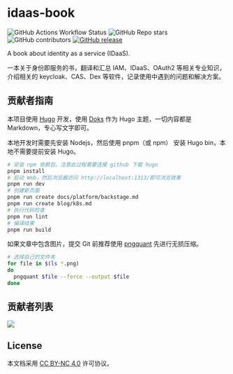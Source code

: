 # idaas-book

![GitHub Actions Workflow Status](https://img.shields.io/github/actions/workflow/status/l10178/idaas-book/.github%2Fworkflows%2Fgh-pages.yml)
![GitHub Repo stars](https://img.shields.io/github/stars/l10178/idaas-book)
![GitHub contributors](https://img.shields.io/github/contributors/l10178/idaas-book)
[![GitHub release](https://img.shields.io/github/v/release/l10178/idaas-book)](https://github.com/l10178/idaas-book/releases/latest)

A book about identity as a service (IDaaS).

一本关于身份即服务的书，翻译和汇总 IAM、IDaaS、OAuth2 等相关专业知识，介绍相关的 keycloak、CAS、Dex 等软件，记录使用中遇到的问题和解决方案。

## 贡献者指南

本项目使用 [Hugo][] 开发，使用 [Doks][] 作为 Hugo 主题，一切内容都是 Markdown，专心写文字即可。

本地开发时需要先安装 Nodejs，然后使用 pnpm（或 npm） 安装 Hugo bin，本地不需要提前安装 Hugo。

```bash
# 安装 npm 依赖包，注意此过程需要连接 github 下载 hugo
pnpm install
# 启动 Web，然后浏览器访问 http://localhost:1313/即可浏览效果
pnpm run dev
# 创建新页面
pnpm run create docs/platform/backstage.md
pnpm run create blog/k8s.md
# 执行代码检查
pnpm run lint
# 编译结果
pnpm run build
```

如果文章中包含图片，提交 Git 前推荐使用 [pngquant][] 先进行无损压缩。

```bash
# 选择自己的文件夹
for file in $(ls *.png)
do
  pngquant $file --force --output $file
done
```

## 贡献者列表

<a href="https://github.com/l10178/idaas-book/graphs/contributors">
  <img src="https://contrib.rocks/image?repo=l10178/idaas-book" />
</a>

## License

本文档采用 [CC BY-NC 4.0][] 许可协议。

[nxest.com]: https://www.nxest.com
[Hugo]: https://gohugo.io/
[Doks]: https://github.com/gethyas/doks
[pngquant]: https://pngquant.org/
[CC BY-NC 4.0]: https://creativecommons.org/licenses/by-nc/4.0/
